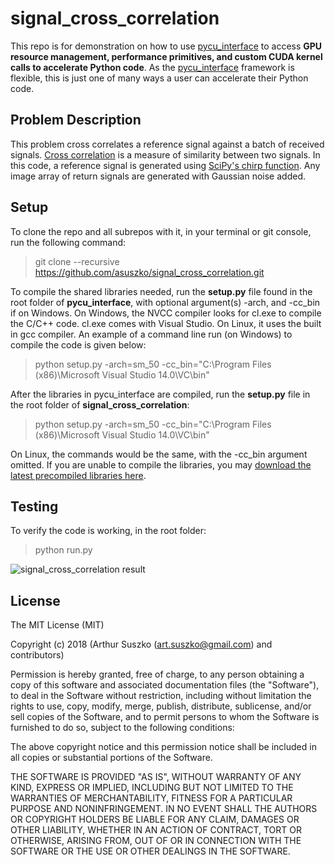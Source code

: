 # signal_cross_correlation

This repo is for demonstration on how to use [pycu_interface](https://github.com/asuszko/pycu_interface) to access **GPU resource management, performance primitives, and custom CUDA kernel calls to accelerate Python code**. As the [pycu_interface](https://github.com/asuszko/pycu_interface) framework is flexible, this is just one of many ways a user can accelerate their Python code.

## Problem Description

This problem cross correlates a reference signal against a batch of received signals. [Cross correlation](https://en.wikipedia.org/wiki/Cross-correlation) is a measure of similarity between two signals. In this code, a reference signal is generated using [SciPy's chirp function](https://docs.scipy.org/doc/scipy/reference/generated/scipy.signal.chirp.html). Any image array of return signals are generated with Gaussian noise added.

## Setup

To clone the repo and all subrepos with it, in your terminal or git console, run the following command:
> git clone --recursive https://github.com/asuszko/signal_cross_correlation.git

To compile the shared libraries needed, run the **setup.py** file found in the root folder of **pycu_interface**, with optional argument(s) -arch, and -cc_bin if on Windows. On Windows, the NVCC compiler looks for cl.exe to compile the C/C++ code. cl.exe comes with Visual Studio. On Linux, it uses the built in gcc compiler. An example of a command line run (on Windows) to compile the code is given below:
> python setup.py -arch=sm_50 -cc_bin="C:\Program Files (x86)\Microsoft Visual Studio 14.0\VC\bin"

After the libraries in pycu_interface are compiled, run the **setup.py** file in the root folder of **signal_cross_correlation**:
> python setup.py -arch=sm_50 -cc_bin="C:\Program Files (x86)\Microsoft Visual Studio 14.0\VC\bin"

On Linux, the commands would be the same, with the -cc_bin argument omitted. If you are unable to compile the libraries, you may [download the latest precompiled libraries here](https://github.com/asuszko/pycu_interface_libs).

## Testing

To verify the code is working, in the root folder:
> python run.py

![signal_cross_correlation result](https://lh3.googleusercontent.com/tLPTuFvWcqizc3w-hSiRkxjsWCOJauavWXHLn2lbnS3heECH4cmdTZ-PNJ5IFo3Uae-zKdRPlXMIgWQfURlB7X5T4CAg0pFm9_f4kMZkqzZW5VKVkEw42ocbg6Aq5_k4yiyJa0D66G-3dFv4BlA4lBd1tnAJy_U8ZDyIUlYIOEHao7ixisl3lxH1kK5L_6k5--AIQwur4LowH-IAc8RcAQ1oqjhE4iJJKjA39AspQ3-nz6l-5wSRj7AgAU_5mZ-_ru_8ku3JHhF88iN0wlrKx1i-sNhBkQuIs2_vc_ekFl_5musNRPIUSTX8G69D7n2I0yZAVQPXA5Zv-CerFeJbR4ESDhmvnuLrud5dQrTGWYGWFMN3uKTulFrmbBNLYEx3lhcfdZb-GtkW2Z7S7o5_6IwbJ3XTVP-0tGLa1DEmstG_Ky1icK2aOY5LNvl48ZZPxoYcN42gJp8XT5PBFJBwgj9rby7FkGp0vZabz3oRKlaKXn2Uuhur_YO1P7ynKOqIyFen6nnJpshfWCrme5tH5FsTT6_AXlWqG-enDVX2QOzC0GWwE5yOSoutkfwAKVJK03-oLBcdfBGbOqCHpvbqHjso6ueiHn4W4sICGVY=w640-h472-no)

## License
 
The MIT License (MIT)

Copyright (c) 2018 (Arthur Suszko (art.suszko@gmail.com) and contributors)

Permission is hereby granted, free of charge, to any person obtaining a copy of this software and associated documentation files (the "Software"), to deal in the Software without restriction, including without limitation the rights to use, copy, modify, merge, publish, distribute, sublicense, and/or sell copies of the Software, and to permit persons to whom the Software is furnished to do so, subject to the following conditions:

The above copyright notice and this permission notice shall be included in all copies or substantial portions of the Software.

THE SOFTWARE IS PROVIDED "AS IS", WITHOUT WARRANTY OF ANY KIND, EXPRESS OR IMPLIED, INCLUDING BUT NOT LIMITED TO THE WARRANTIES OF MERCHANTABILITY, FITNESS FOR A PARTICULAR PURPOSE AND NONINFRINGEMENT. IN NO EVENT SHALL THE AUTHORS OR COPYRIGHT HOLDERS BE LIABLE FOR ANY CLAIM, DAMAGES OR OTHER LIABILITY, WHETHER IN AN ACTION OF CONTRACT, TORT OR OTHERWISE, ARISING FROM, OUT OF OR IN CONNECTION WITH THE SOFTWARE OR THE USE OR OTHER DEALINGS IN THE SOFTWARE.

